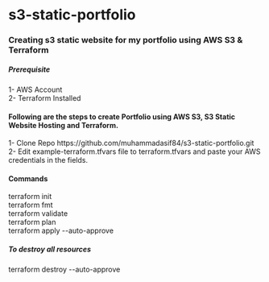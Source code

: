 # s3-static-portfolio
<h3>Creating s3 static website for my portfolio using AWS S3 & Terraform</h3>
<h5>Prerequisite</h5>
1- AWS Account
<br/>
2- Terraform Installed 
<h4>Following are the steps to create Portfolio using AWS S3, S3 Static Website Hosting and Terraform.</h4>
1- Clone Repo https://github.com/muhammadasif84/s3-static-portfolio.git
<br/>
2- Edit example-terraform.tfvars file to terraform.tfvars and paste your AWS credentials in the fields.
<br/>
<h4>Commands</h4>
terraform init
<br/>
terraform fmt
<br/>
terraform validate
<br/>
terraform plan
<br/>
terraform apply --auto-approve
<br/>
<h5>To destroy all resources</h5>
terraform destroy --auto-approve





